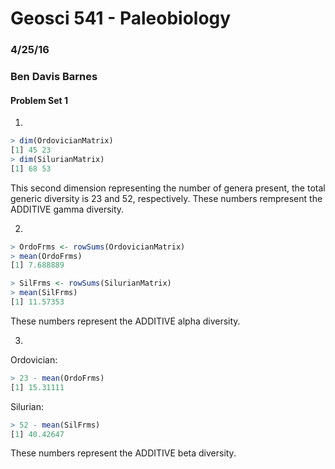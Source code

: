 # Geosci 541 - Paleobiology
### 4/25/16
### Ben Davis Barnes

#### Problem Set 1

1)

````R
> dim(OrdovicianMatrix)
[1] 45 23
> dim(SilurianMatrix)
[1] 68 53
````

This second dimension representing the number of genera present, the total generic diversity is 23 and 52, respectively.
These numbers rempresent the ADDITIVE gamma diversity.

2)

````R
> OrdoFrms <- rowSums(OrdovicianMatrix)
> mean(OrdoFrms)
[1] 7.688889

> SilFrms <- rowSums(SilurianMatrix)
> mean(SilFrms)
[1] 11.57353
````

These numbers represent the ADDITIVE alpha diversity.

3)

Ordovician:
````R
> 23 - mean(OrdoFrms)
[1] 15.31111
````

Silurian:
````R
> 52 - mean(SilFrms)
[1] 40.42647
````
These numbers represent the ADDITIVE beta diversity.

